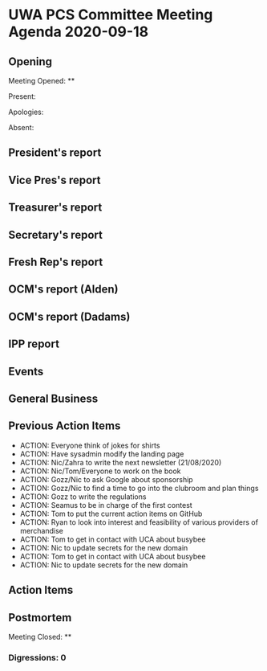 # UWA PCS Committee Meeting Agenda 2020-09-18

## Opening

Meeting Opened: **

Present:

Apologies:

Absent:

## President's report

## Vice Pres's report

## Treasurer's report

## Secretary's report

## Fresh Rep's report

## OCM's report (Alden)

## OCM's report (Dadams)

## IPP report

## Events

## General Business

## Previous Action Items

- ACTION: Everyone think of jokes for shirts
- ACTION: Have sysadmin modify the landing page
- ACTION: Nic/Zahra to write the next newsletter (21/08/2020)
- ACTION: Nic/Tom/Everyone to work on the book
- ACTION: Gozz/Nic to ask Google about sponsorship
- ACTION: Gozz/Nic to find a time to go into the clubroom and plan things
- ACTION: Gozz to write the regulations
- ACTION: Seamus to be in charge of the first contest
- ACTION: Tom to put the current action items on GitHub
- ACTION: Ryan to look into interest and feasibility of various providers of merchandise
- ACTION: Tom to get in contact with UCA about busybee
- ACTION: Nic to update secrets for the new domain
- ACTION: Tom to get in contact with UCA about busybee
- ACTION: Nic to update secrets for the new domain

## Action Items

## Postmortem

Meeting Closed: **

### Digressions: 0
